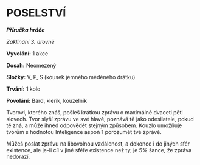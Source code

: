 # POSELSTVÍ

***Příručka hráče***

*Zaklínání 3. úrovně*

**Vyvolání:** 1 akce

**Dosah:** Neomezený

**Složky:** V, P, S (kousek jemného měděného drátku)

**Trvání:** 1 kolo

**Povolání:** Bard, klerik, kouzelník

Tvorovi, kterého znáš, pošleš krátkou zprávu o maximálně dvaceti pěti slovech. Tvor slyší zprávu ve své hlavě, poznává tě jako odesilatele, pokud tě zná, a může ihned odpovědět stejným způsobem. Kouzlo umožňuje tvorům s hodnotou Inteligence aspoň 1 porozumět tvé zprávě. 

Můžeš poslat zprávu na libovolnou vzdálenost, a dokonce i do jiných sfér existence, ale je-li cíl v jiné sféře existence než ty, je 5% šance, že zpráva nedorazí.